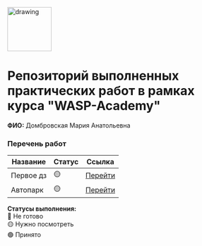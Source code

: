 <a href="https://wasp-academy.com"><img src="https://wasp-academy.com/Resources/wasp-logo.png" alt="drawing" width="100"/></a>

# Репозиторий выполненных практических работ в рамках курса "WASP-Academy"
**ФИО:** Домбровская Мария Анатольевна
 
### Перечень работ

Название          | Статус | Ссылка
------------------|--------|--------
Первое дз         | 🟡    | <a href="https://github.com/dobro0121/WASP_ACADEMY/tree/main/WASP/Первое%20ДЗ">Перейти</a>
Автопарк          | 🟡    | <a href="https://github.com/dobro0121/WASP_ACADEMY/tree/main/WASP/Автопарк">Перейти</a>


**Статусы выполнения:** <br>
🔴 Не готово <br>
🟡 Нужно посмотреть <br>
🟢 Принято <br>
